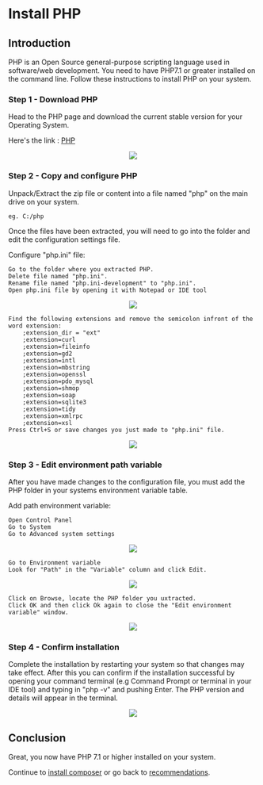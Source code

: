 <!--
// Tina4 : This Is Not Another Framework
// Created with : PHPStorm
// User : andrevanzuydam
// Copyright (C)
// Contact : andre@codeinfinity.co.za
-->
# Install PHP

## Introduction

PHP is an Open Source general-purpose scripting language used in software/web development. You need to have PHP7.1 or greater installed on the command line. Follow these instructions to install PHP on your system. 

### Step 1  - Download PHP

Head to the PHP page and download the current stable version for your Operating System. 

Here's the link : [PHP](https://www.php.net/downloads.php)

<div align="center" alt="PHP Website">
    <img src="images/phppage.png">
</div>
        
### Step 2 - Copy and configure PHP 

Unpack/Extract the zip file or content into a file named "php" on the main drive on your system. 

```
eg. C:/php
```

Once the files have been extracted, you will need to go into the folder and edit the configuration settings file. 

Configure "php.ini" file: 

```
Go to the folder where you extracted PHP. 
Delete file named "php.ini". 
Rename file named "php.ini-development" to "php.ini".
Open php.ini file by opening it with Notepad or IDE tool 
```

<div align="center" alt="Configure php.ini file 1">
    <img src="images/config1.png">
</div>

```
Find the following extensions and remove the semicolon infront of the word extension:
    ;extension_dir = "ext"
    ;extension=curl
    ;extension=fileinfo
    ;extension=gd2
    ;extension=intl
    ;extension=mbstring
    ;extension=openssl
    ;extension=pdo_mysql
    ;extension=shmop
    ;extension=soap
    ;extension=sqlite3
    ;extension=tidy
    ;extension=xmlrpc
    ;extension=xsl
Press Ctrl+S or save changes you just made to "php.ini" file.
```
 
        
<div align="center" alt="Configure php.ini file 2">
    <img src="images/config2.png">
</div>

### Step 3 - Edit environment path variable

After you have made changes to the configuration file, you must add the PHP folder in your systems environment variable table.

Add path environment variable:
    
```
Open Control Panel
Go to System
Go to Advanced system settings
```    
        
<div align="center" alt="Add Path Environment Variable 1">
    <img src="images/enviro1.png">
</div>

```
Go to Environment variable 
Look for "Path" in the "Variable" column and click Edit.
```
       
<div align="center" alt="Add Path Environment Variable 2">
    <img src="images/enviro2.png">
</div>
        
```
Click on Browse, locate the PHP folder you uxtracted. 
Click OK and then click Ok again to close the "Edit environment variable" window.
```
        
<div align="center" alt="Add Path Environment Variable 3">
    <img src="images/enviro3.png">
</div>

### Step 4 - Confirm installation 
 
Complete the installation by restarting your system so that changes may take effect. After this you can confirm if the installation successful by opening your command terminal (e.g Command Prompt or terminal in your IDE tool) and typing in "php -v" and pushing Enter. The PHP version and details will appear in the terminal.    

<div align="center" alt="Successful Installation Confirmation">
    <img src="images/confirm.png">
</div>

## Conclusion

Great, you now have PHP 7.1 or higher installed on your system. 


Continue to [install composer](/installation/install-composer.md) or go back to [recommendations](/recommendations/).